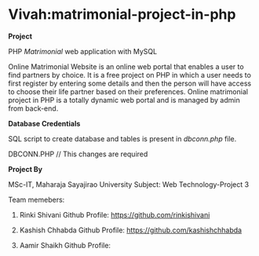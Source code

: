 # Vivah:matrimonial-project-in-php

__Project__

PHP _Matrimonial_ web application with MySQL

Online Matrimonial Website is an online web portal that enables a user to find partners by choice.
It is a free project on PHP in which a user needs to 
first register by entering some details and 
then the person will have access to choose their life partner based on their preferences.
Online matrimonial project in PHP is a totally dynamic web portal and is managed by admin from back-end.

__Database Credentials__

SQL script to create database and tables is present in _dbconn.php_ file.

DBCONN.PHP
//  This changes are required
<?php 

$host="localhost"; // Host name 
$username="root"; // Mysql username 
$password=""; // Mysql password 
$db_name="matrimony"; // Database name 

?>

__Project By__

MSc-IT, Maharaja Sayajirao University
Subject: Web Technology-Project 3

Team memebers:

1. Rinki Shivani
Github Profile: https://github.com/rinkishivani

2. Kashish Chhabda
Github Profile: https://github.com/kashishchhabda

3. Aamir Shaikh
Github Profile:
